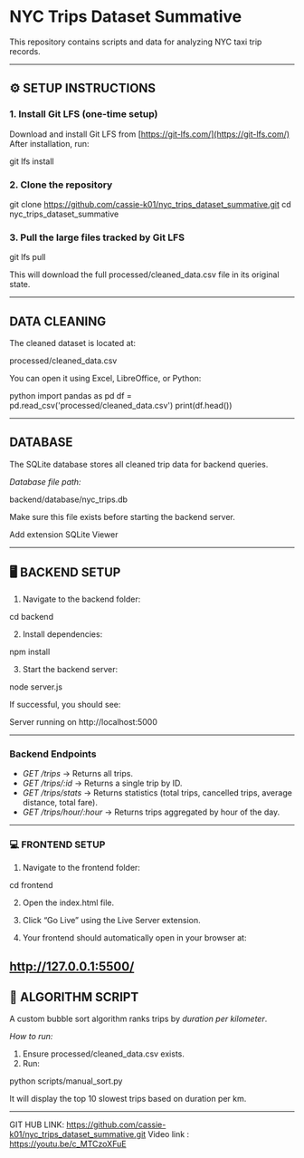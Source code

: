 # NYC Trips Dataset Summative

This repository contains scripts and data for analyzing NYC taxi trip records.

---

## ⚙ SETUP INSTRUCTIONS

### 1. Install Git LFS (one-time setup)

Download and install Git LFS from [https://git-lfs.com/](https://git-lfs.com/)
After installation, run:


git lfs install


### 2. Clone the repository


git clone https://github.com/cassie-k01/nyc_trips_dataset_summative.git
cd nyc_trips_dataset_summative


### 3. Pull the large files tracked by Git LFS


git lfs pull


This will download the full processed/cleaned_data.csv file in its original state.

---

##  DATA CLEANING

The cleaned dataset is located at:


processed/cleaned_data.csv


You can open it using Excel, LibreOffice, or Python:

python
import pandas as pd
df = pd.read_csv('processed/cleaned_data.csv')
print(df.head())


---

##  DATABASE

The SQLite database stores all cleaned trip data for backend queries.

*Database file path:*


backend/database/nyc_trips.db


Make sure this file exists before starting the backend server.

Add extension SQLite Viewer

---

## 🖥 BACKEND SETUP

1. Navigate to the backend folder:


cd backend


2. Install dependencies:


npm install


3. Start the backend server:


node server.js


If successful, you should see:


Server running on http://localhost:5000


---

### Backend Endpoints

* *GET /trips* → Returns all trips.
* *GET /trips/:id* → Returns a single trip by ID.
* *GET /trips/stats* → Returns statistics (total trips, cancelled trips, average distance, total fare).
* *GET /trips/hour/:hour* → Returns trips aggregated by hour of the day.

---
### 💻 FRONTEND SETUP

1. Navigate to the frontend folder:

cd frontend


2. Open the index.html file.

3. Click “Go Live” using the Live Server extension.

4. Your frontend should automatically open in your browser at:

http://127.0.0.1:5500/
---
## 🧩 ALGORITHM SCRIPT

A custom bubble sort algorithm ranks trips by *duration per kilometer*.

*How to run:*

1. Ensure processed/cleaned_data.csv exists.
2. Run:


python scripts/manual_sort.py


It will display the top 10 slowest trips based on duration per km.

---
GIT HUB LINK: https://github.com/cassie-k01/nyc_trips_dataset_summative.git
Video link : https://youtu.be/c_MTCzoXFuE
